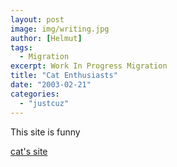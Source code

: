 ```yaml
---
layout: post
image: img/writing.jpg
author: [Helmut]
tags:
  - Migration
excerpt: Work In Progress Migration
title: "Cat Enthusiasts"
date: "2003-02-21"
categories: 
  - "justcuz"
---
```


This site is funny

[cat's site](http://www.gorgeous.co.uk/)
